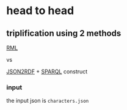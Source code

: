 # head to head

## triplification using 2 methods

[RML](https://rml.io/)

vs

[JSON2RDF](https://github.com/AtomGraph/JSON2RDF) + [SPARQL](https://en.wikipedia.org/wiki/SPARQL) construct


### input
the input json is `characters.json`
